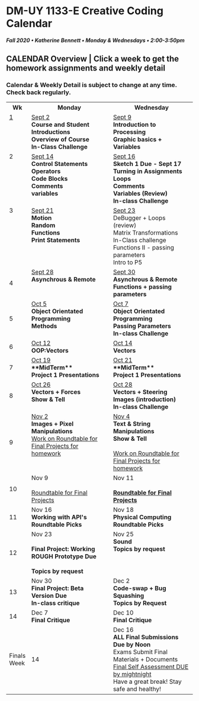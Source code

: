 # DM-UY 1133-E Creative Coding Calendar
##### Fall 2020 • Katherine Bennett • Monday & Wednesdays • 2:00-3:50pm 

## CALENDAR Overview | Click a week to get the homework assignments and weekly detail
### Calendar & Weekly Detail is subject to change at any time. Check back regularly.


<table>
<tr>
	<th width="4%">Wk</th> 
	<th width="48%">Monday</th> 
	<th width="48%">Wednesday</th> 
</tr>
<tr>
	<td valign="top"><a href="week_1_detail.md">1</a></td>
	<td valign="top"><a href="week_1_detail.md">Sept 2</a><br><strong>Course and Student Introductions<br>Overview of Course<br>In-Class Challenge</strong></td>
	<td valign="top"><a href="week_1_detail.md">Sept 9</a><br><strong>Introduction to Processing <br>Graphic basics + Variables<br></strong></td>
</tr>
<tr>
	<td valign="top"> 2 </td>
	<td valign="top"><a href="week_2_detail.md">Sept 14</a><br><strong>Control Statements<br>Operators<br>Code Blocks<br>Comments <br> variables <br></strong></td>
    <td valign="top"><a href="week_2_detail.md">Sept 16</a><br><strong>Sketch 1 Due - Sept 17<br>Turning in Assignments<br>
	Loops<br>
	Comments<br>
	Variables (Review)<br>
	In-class Challenge<br></strong></td>
</tr>
<tr>
	<td valign="top"> 3 </td>
	<td valign="top"><a href="week_3_detail.md">Sept 21</a><br><strong>Motion<br>Random<br>Functions<br>Print Statements<br>
	</strong>
	</td>
	<td valign="top"><a href="week_3_detail.md">Sept 23</a><br>DeBugger + Loops (review)<br>
	Matrix Transformations <br>In-Class challenge<br>
	Functions II - passing parameters <br>
	Intro to P5 <br>
	</td>
</tr>

<tr>
	<td>4</td>
	<td valign="top"><a href="week_4_detail.md">Sept 28</a><br><strong>Asynchrous & Remote <br> </strong>
	</td>
	<td valign="top"><a href="week_4_detail.md">Sept 30</a><br><strong>Asynchrous & Remote <br> Functions + passing parameters<br></strong>
	</td>
</tr>
<tr>
	<td>5</td>
	<td valign="top"><a href="week_5_detail.md">Oct 5</a><br>	<strong>Object Orientated Programming <br>Methods <br></strong>
	<td valign="top"><a href="week_5_detail.md">Oct 7</a><br>
		<strong>Object Orientated Programming <br>Passing Parameters <br>In-class Challenge <br></strong>
	</td>
</tr>
<tr>
	<td> 6 </td>
	<td valign="top"><a href="week_6_detail.md">Oct 12</a><br><strong>OOP:Vectors<br></strong></td>
	<td valign="top"><a href="week_6_detail.md">Oct 14</a><br><strong>Vectors </strong></td>
</tr>
<tr>
	<td> 7 </td>
	<td valign="top"><a href="week_7_detail.md">Oct 19</a><br><strong> **MidTerm** <br>Project 1 Presentations <br></strong>
	</td>
	<td valign = "top"> <a href="week_7_detail.md">Oct 21</a><br><strong>**MidTerm** <br>Project 1 Presentations <br>
	</strong>
	</td>
</tr>
<td>8</td>
	<td valign="top"><a href="week_8_detail.md">Oct 26</a><br><strong>Vectors + Forces<br>Show & Tell <br></strong>	</td>
	<td valign="top"><a href="week_8_detail.md">Oct 28</a><br><strong>Vectors + Steering <br> Images (introduction)<br>In-class Challenge <br></strong>
	</td>
</tr>
<tr>
	<td> 9 </td>
	<td valign="top"><a href="week_9_detail.md">Nov 2</a><br><strong>Images + Pixel Manipulations</strong> <br>
		<a href = "RoundTable.md">Work on Roundtable for Final Projects for homework</a> <br>
	</td>
	<td valign="top"><a href="week_9_detail.md">Nov 4</a><br><strong>Text & String Manipulations	<br>Show & Tell <br></strong><br><a href = "RoundTable.md">Work on Roundtable for Final Projects for homework</a> <br>
	</td>
</tr>
<tr>
	<td>10</td>
	<td valign="top"> Nov 9<br><Data><br><a href = "RoundTable.md"> Roundtable for Final Projects</a> <br>
	</td>
	<td valign="top">Nov 11<br><Data><br><strong><a href = "RoundTable.md">Roundtable for Final Projects 	</a> </strong>
	</td>	
</tr>
<tr>
	<td>11</td>
	<td valign="top">Nov 16<br><strong>Working with API's<br> Roundtable Picks<br></strong>	
	</td>
	<td valign="top">Nov 18<br><strong>Physical Computing<br> Roundtable Picks<br></strong>
	</td>
</tr>
<tr>
	<td>12</td>
	<td valign="top">Nov 23<br><br> <strong>Final Project: Working ROUGH Prototype Due <br>
	<br>Topics by request<br></strong>
	</td>
	<td valign="top">Nov 25<br><strong>Sound<br>Topics by request<br></strong>
	</td>
</tr>
<tr>	
	<td>13</td><td valign="top">Nov 30<br><strong>
	Final Project: Beta Version Due <br>In-class critique <br></strong>	
	</td>
	<td valign="top">Dec 2<br><strong>
		Code-swap + Bug Squashing <br>
		Topics by Request <br></strong></td>	
</tr>
<tr>	
	<td>14</td><td valign="top">Dec 7<br><strong>Final Critique</strong>
	</td>
	<td valign="top">Dec 10<br><strong>Final Critique</strong>
	</td>
</tr>
<tr><td>Finals Week</td>	
	<td>14</td><td valign="top">Dec 16<br><strong>ALL Final Submissions Due by Noon</strong><br>Exams Submit Final Materials + Documents <br><a href = "Final_Deliverables.md">Final Self Assessment DUE by mightnight</a><br>Have a great break! Stay safe and healthy!<br></strong>
	</td>
<tr>
</table>